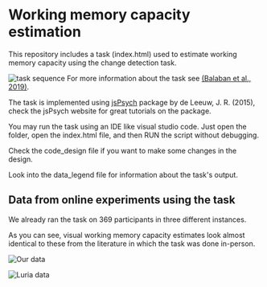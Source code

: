<h1>Working memory capacity estimation </h1>
This repository includes a task (index.html) used to estimate working memory capacity using the change detection task.

![task sequence](https://github.com/shahar-lab/working_memory_capacity_change_detection_task/blob/main/figure1.png?raw=true)
For more information about the task see <a href="https://pubmed.ncbi.nlm.nih.gov/31234117/">(Balaban et al., 2019)</a>.

The task is implemented using  <a href="https://www.jspsych.org/7.1/tutorials/hello-world/">jsPsych</a> package by de Leeuw, J. R. (2015), check the jsPsych website for great tutorials on the package. 

You may run the task using an IDE like visual studio code. Just open the folder, open the index.html file, and then RUN the script without debugging.

Check the code_design file if you want to make some changes in the design. 

Look into the data_legend file for information about the task's output.

<h2> Data from online experiments using the task </h2>

We already ran the task on 369 participants in three different instances.

As you can see, visual working memory capacity estimates look almost identical to these from the literature in which the task was done in-person.

![Our data](https://github.com/shahar-lab/working_memory_capacity_change_detection_task/blob/main/figure2.png?raw=true)

![Luria data](https://github.com/shahar-lab/working_memory_capacity_change_detection_task/blob/main/figure3.png?raw=true)
